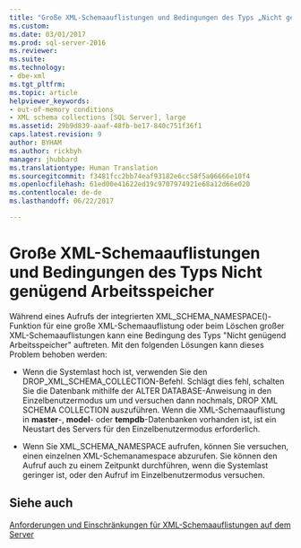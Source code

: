 ```yaml
---
title: "Große XML-Schemaauflistungen und Bedingungen des Typs „Nicht genügend Arbeitsspeicher“ | Microsoft-Dokumentation"
ms.custom: 
ms.date: 03/01/2017
ms.prod: sql-server-2016
ms.reviewer: 
ms.suite: 
ms.technology:
- dbe-xml
ms.tgt_pltfrm: 
ms.topic: article
helpviewer_keywords:
- out-of-memory conditions
- XML schema collections [SQL Server], large
ms.assetid: 29b9d839-aaaf-48fb-be17-840c751f36f1
caps.latest.revision: 9
author: BYHAM
ms.author: rickbyh
manager: jhubbard
ms.translationtype: Human Translation
ms.sourcegitcommit: f3481fcc2bb74eaf93182e6cc58f5a06666e10f4
ms.openlocfilehash: 61ed00e41622ed19c9707974921e68a12d66e020
ms.contentlocale: de-de
ms.lasthandoff: 06/22/2017

---
```

# <a name="large-xml-schema-collections-and-out-of-memory-conditions"></a>Große XML-Schemaauflistungen und Bedingungen des Typs Nicht genügend Arbeitsspeicher
  Während eines Aufrufs der integrierten XML_SCHEMA_NAMESPACE()-Funktion für eine große XML-Schemaauflistung oder beim Löschen großer XML-Schemaauflistungen kann eine Bedingung des Typs "Nicht genügend Arbeitsspeicher" auftreten. Mit den folgenden Lösungen kann dieses Problem behoben werden:  
  
-   Wenn die Systemlast hoch ist, verwenden Sie den DROP_XML_SCHEMA_COLLECTION-Befehl. Schlägt dies fehl, schalten Sie die Datenbank mithilfe der ALTER DATABASE-Anweisung in den Einzelbenutzermodus um und versuchen dann nochmals, DROP XML SCHEMA COLLECTION auszuführen. Wenn die XML-Schemaauflistung in **master**-, **model**- oder **tempdb**-Datenbanken vorhanden ist, ist ein Neustart des Servers für den Einzelbenutzermodus erforderlich.  
  
-   Wenn Sie XML_SCHEMA_NAMESPACE aufrufen, können Sie versuchen, einen einzelnen XML-Schemanamespace abzurufen. Sie können den Aufruf auch zu einem Zeitpunkt durchführen, wenn die Systemlast geringer ist, oder den Aufruf im Einzelbenutzermodus versuchen.  
  
## <a name="see-also"></a>Siehe auch  
 [Anforderungen und Einschränkungen für XML-Schemaauflistungen auf dem Server](../../relational-databases/xml/requirements-and-limitations-for-xml-schema-collections-on-the-server.md)  
  
  
